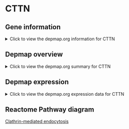 <h1>CTTN</h1>

<h2>Gene information</h2>
<details>
  <summary>Click to view the depmap.org information for CTTN</summary>
  <iframe src="https://depmap.org/portal/gene/CTTN?tab=about" style="border:none;width:100%;height:800px"></iframe>
</details>

<h2>Depmap overview</h2>
<details>
  <summary>Click to view the depmap.org summary for CTTN</summary>
  <iframe src="https://depmap.org/portal/gene/CTTN?tab=overview" style="border:none;width:100%;height:800px"></iframe>
</details>

<h2>Depmap expression</h2>
<details>
  <summary>Click to view the depmap.org expression data for CTTN</summary>
  <iframe src="https://depmap.org/portal/gene/CTTN?tab=characterization" style="border:none;width:100%;height:800px"></iframe>
</details>



<h2>Reactome Pathway diagram</h2>
<a href="https://reactome.org/PathwayBrowser/#/R-HSA-8856828">Clathrin-mediated endocytosis</a>



